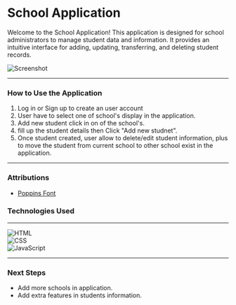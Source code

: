 # School Application

Welcome to the School Application! This application is designed for school administrators to  manage student data and information. It provides an intuitive interface for adding, updating, transferring, and deleting student records.

![Screenshot]([https://www.imghippo.com/i/ntzk4055LXU.png](https://media-hosting.imagekit.io//1835560338f44847/Screenshot%202025-01-17%20115031.png?Expires=1831712005&Key-Pair-Id=K2ZIVPTIP2VGHC&Signature=nd88H1RVDgEv9mT6gTLFIo~NfWzh32UDrS9tTjOsdjL-cX5CaPIo-8gzIScb2Z34Oc63mDgkEM13CHMpLZfPOwi-iOjF5lpdo89lom8PIU7btdFEGZKCM4k8e6pp35upYOoIa7-gioiOxRKkeqzS7yAIDAAs8GPGJO~wcib5A9PZPyFrmlmcwORM7vtN7OpTtZe4U7HAQz~PYRYcabi~Z7-kf-2Qnsm-aAysbnsKRAPe1wi6Mv11oFey2qbFk2Ehjey8QHBdBVIy9XSxp4lo7UPnnSQHi~bUrYcMUTvoYlPB2oCPn3KqB00zFQjsRkxZ8KvTiRY203GTGRlh1tjsew__))

----------
### How to Use the Application

1. Log in or Sign up to create an user account
2. User have to select one of school's display in the application.
3. Add new student click in on of the school's.
4. fill up the student details then Click "Add new studnet".
5. Once student created, user allow to delete/edit student information, plus to move the student from current school to other school exist in the application.

----------
### Attributions


-   [Poppins Font](https://fonts.google.com/specimen/Poppins?selection.family=Poppins:ital,wght@0,100;0,200;0,300;0,400;0,500;0,600;0,700;0,800;0,900;1,100;1,200;1,300;1,400;1,500;1,600;1,700;1,800;1,900)

### Technologies Used
----------
![HTML](https://img.shields.io/badge/-HTML-E34F26?logo=html5&logoColor=white&style=flat-square)  
![CSS](https://img.shields.io/badge/-CSS-1572B6?logo=css3&logoColor=white&style=flat-square)  
![JavaScript](https://img.shields.io/badge/-JavaScript-F7DF1E?logo=javascript&logoColor=black&style=flat-square)

----------

### Next Steps

- Add more schools in application.
- Add extra features in students information. 
  
